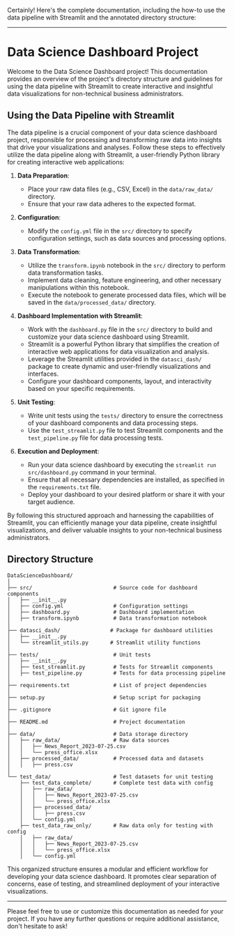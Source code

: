 Certainly! Here's the complete documentation, including the how-to use the data pipeline with Streamlit and the annotated directory structure:

---

# Data Science Dashboard Project

Welcome to the Data Science Dashboard project! This documentation provides an overview of the project's directory structure and guidelines for using the data pipeline with Streamlit to create interactive and insightful data visualizations for non-technical business administrators.

## Using the Data Pipeline with Streamlit

The data pipeline is a crucial component of your data science dashboard project, responsible for processing and transforming raw data into insights that drive your visualizations and analyses. Follow these steps to effectively utilize the data pipeline along with Streamlit, a user-friendly Python library for creating interactive web applications:

1. **Data Preparation**:
   - Place your raw data files (e.g., CSV, Excel) in the `data/raw_data/` directory.
   - Ensure that your raw data adheres to the expected format.

2. **Configuration**:
   - Modify the `config.yml` file in the `src/` directory to specify configuration settings, such as data sources and processing options.

3. **Data Transformation**:
   - Utilize the `transform.ipynb` notebook in the `src/` directory to perform data transformation tasks.
   - Implement data cleaning, feature engineering, and other necessary manipulations within this notebook.
   - Execute the notebook to generate processed data files, which will be saved in the `data/processed_data/` directory.

4. **Dashboard Implementation with Streamlit**:
   - Work with the `dashboard.py` file in the `src/` directory to build and customize your data science dashboard using Streamlit.
   - Streamlit is a powerful Python library that simplifies the creation of interactive web applications for data visualization and analysis.
   - Leverage the Streamlit utilities provided in the `datasci_dash/` package to create dynamic and user-friendly visualizations and interfaces.
   - Configure your dashboard components, layout, and interactivity based on your specific requirements.

5. **Unit Testing**:
   - Write unit tests using the `tests/` directory to ensure the correctness of your dashboard components and data processing steps.
   - Use the `test_streamlit.py` file to test Streamlit components and the `test_pipeline.py` file for data processing tests.

6. **Execution and Deployment**:
   - Run your data science dashboard by executing the `streamlit run src/dashboard.py` command in your terminal.
   - Ensure that all necessary dependencies are installed, as specified in the `requirements.txt` file.
   - Deploy your dashboard to your desired platform or share it with your target audience.

By following this structured approach and harnessing the capabilities of Streamlit, you can efficiently manage your data pipeline, create insightful visualizations, and deliver valuable insights to your non-technical business administrators.

## Directory Structure

```
DataScienceDashboard/
│
├── src/                          # Source code for dashboard components
│   ├── __init__.py
│   ├── config.yml                # Configuration settings
│   ├── dashboard.py              # Dashboard implementation
│   ├── transform.ipynb           # Data transformation notebook
│
├── datasci_dash/                # Package for dashboard utilities
│   ├── __init__.py
│   └── streamlit_utils.py       # Streamlit utility functions
│
├── tests/                        # Unit tests
│   ├── __init__.py
│   ├── test_streamlit.py         # Tests for Streamlit components
│   ├── test_pipeline.py          # Tests for data processing pipeline
│
├── requirements.txt              # List of project dependencies
│
├── setup.py                      # Setup script for packaging
│
├── .gitignore                    # Git ignore file
│
├── README.md                     # Project documentation
│
├── data/                         # Data storage directory
│   ├── raw_data/                 # Raw data sources
│   │   ├── News_Report_2023-07-25.csv
│   │   └── press_office.xlsx
│   ├── processed_data/           # Processed data and datasets
│   │   ├── press.csv
│
└── test_data/                    # Test datasets for unit testing
    ├── test_data_complete/       # Complete test data with config
    │   ├── raw_data/
    │   │   ├── News_Report_2023-07-25.csv
    │   │   └── press_office.xlsx
    │   ├── processed_data/
    │   │   ├── press.csv
    │   └── config.yml
    ├── test_data_raw_only/       # Raw data only for testing with config
    │   ├── raw_data/
    │   │   ├── News_Report_2023-07-25.csv
    │   │   └── press_office.xlsx
    │   └── config.yml
```

This organized structure ensures a modular and efficient workflow for developing your data science dashboard. It promotes clear separation of concerns, ease of testing, and streamlined deployment of your interactive visualizations.

---

Please feel free to use or customize this documentation as needed for your project. If you have any further questions or require additional assistance, don't hesitate to ask!